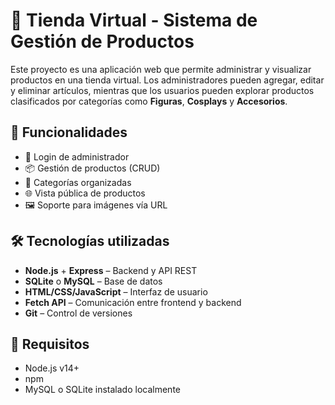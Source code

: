 # 🛒 Tienda Virtual - Sistema de Gestión de Productos

Este proyecto es una aplicación web que permite administrar y visualizar productos en una tienda virtual. Los administradores pueden agregar, editar y eliminar artículos, mientras que los usuarios pueden explorar productos clasificados por categorías como **Figuras**, **Cosplays** y **Accesorios**.

## 🚀 Funcionalidades

- 🔐 Login de administrador
- 📦 Gestión de productos (CRUD)
- 📁 Categorías organizadas
- 🌐 Vista pública de productos
- 🖼️ Soporte para imágenes vía URL

## 🛠️ Tecnologías utilizadas

- **Node.js** + **Express** – Backend y API REST
- **SQLite** o **MySQL** – Base de datos
- **HTML/CSS/JavaScript** – Interfaz de usuario
- **Fetch API** – Comunicación entre frontend y backend
- **Git** – Control de versiones


## 📌 Requisitos

- Node.js v14+
- npm
- MySQL o SQLite instalado localmente
